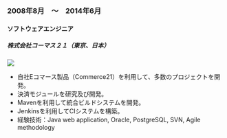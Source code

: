 
### 2008年8月　〜　2014年6月

#### ソフトウェアエンジニア

##### 株式会社コーマス２１（東京、日本）

<a href="http://stackshare.io/allan/commerce21" target="_blank"><img src="https://img.shields.io/badge/tech-stack-0690fa.svg?style=flat"></a>

- 自社Eコマース製品（Commerce21）を利用して、多数のプロジェクトを開発。
- 決済モジュールを研究及び開発。
- Mavenを利用して統合ビルドシステムを開発。
- Jenkinsを利用してCIシステムを構築。
- 経験技術：Java web application, Oracle, PostgreSQL, SVN, Agile methodology
